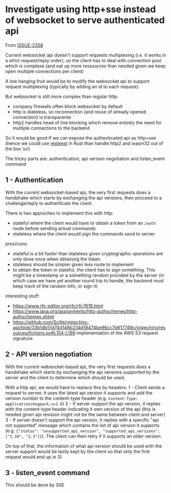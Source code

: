 <!-- Parsec Cloud (https://parsec.cloud) Copyright (c) BUSL-1.1 2016-present Scille SAS -->

# Investigate using http+sse instead of websocket to serve authenticated api

From [ISSUE-2358](https://github.com/Scille/parsec-cloud/issues/2358)

Current websocket api doesn't support requests multiplexing (i.e. it works in a strict request/reply order), so the client has to deal with connection pool which is complexe (and eat up more ressources than needed given we keep open multiple connections per client)

A low hanging fruit would be to modify the websocket api to support request multiplexing (typically by adding an id to each request).

But websocket is still more complex than regular http:

- company firewalls often block websocket by default
- http is stateless, so reconnection (and reuse of already opened connection) is transparente
- http2 handles head of line blocking which remove entirely the need for multiple connections to the backend

So it would be good if we can expose the authenticated api as http+sse (hence we could use [reqwest](https://github.com/seanmonstar/reqwest) in Rust than handle http2 and wasm32 out of the box \o/)

The tricky parts are: authentication, api version negotiation and listen_event command

## 1 - Authentication

With the current websocket-based api, the very first requests does a handshake which starts by exchanging the api versions, then proceed to a challenge/reply to authenticate the client.

There is two approches to implement this with http:

- stateful where the client would have to obtain a token from an `/auth` route before sending actuel commands
- stateless where the client would sign the commands send to server

pros/cons:

- stateful is a bit faster than stateless given cryptographic operations are only done once when obtaining the token.
- stateless should be simpler given less route to implement
- to obtain the token in stateful, the client has to sign something. This might be a timestamp or a something random provided by the server (in which case we have yet another round trip to handle, the backend must keep track of the random info, or sign it)

interesting stuff:

- <https://www.rfc-editor.org/rfc/rfc7616.html>
- <https://www.iana.org/assignments/http-authschemes/http-authschemes.xhtml>
- <https://github.com/Scille/vigiechiro-api/blob/33b1db51d74d148b234d18474be96cc7b617749c/vigiechiro/resources/fichiers.py#L154-L199> implementation of the AWS S3 request signature

## 2 - API version negotiation

With the current websocket-based api, the very first requests does a handshake which starts by exchanging the api versions supported by the server and the client to determine which should be used.

With a http api, we would have to replace this by headers:
1 - Client sends a request to server, it uses the latest api version it supports and add the version number to the content-type header (e.g. `Content-Type: application/msgpack;v=2.6`)
2 - If server support the api version, it replies with the content-type header indicating it own version of the api (this is needed given api revision might not be the same between client and server)
3 - If server doesn't support the api version, it replies with a specific "api not supported" message which contains the list of api version it supports (e.g. `{"status": "unsupported_api_version", "supported_api_versions": ["1.10", "2.3"]}`). The client can then retry if it supports an older version.

On top of that, the information of what api version should be used with the server support would be lazily kept by the client so that only the first request would end up in 3)

## 3 - listen_event command

This should be done by SSE
